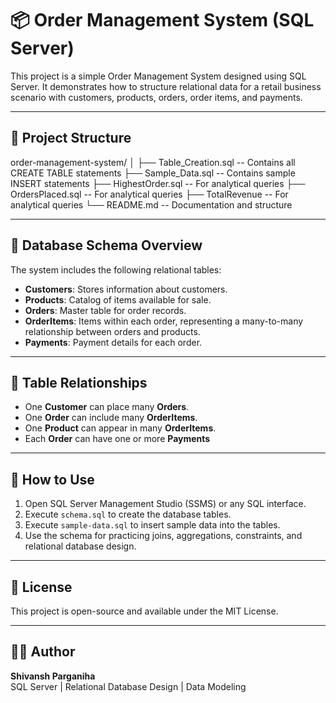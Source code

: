 # 📦 Order Management System (SQL Server)

This project is a simple Order Management System designed using SQL Server. It demonstrates how to structure relational data for a retail business scenario with customers, products, orders, order items, and payments.

---

## 📁 Project Structure

order-management-system/
│
├── Table_Creation.sql -- Contains all CREATE TABLE statements
├── Sample_Data.sql -- Contains sample INSERT statements
├── HighestOrder.sql -- For analytical queries
├── OrdersPlaced.sql -- For analytical queries
├── TotalRevenue -- For analytical queries
└── README.md -- Documentation and structure

---

## 🧱 Database Schema Overview

The system includes the following relational tables:

- **Customers**: Stores information about customers.
- **Products**: Catalog of items available for sale.
- **Orders**: Master table for order records.
- **OrderItems**: Items within each order, representing a many-to-many relationship between orders and products.
- **Payments**: Payment details for each order.

---

## 🔗 Table Relationships

- One **Customer** can place many **Orders**.
- One **Order** can include many **OrderItems**.
- One **Product** can appear in many **OrderItems**.
- Each **Order** can have one or more **Payments** 

---


## 📌 How to Use

1. Open SQL Server Management Studio (SSMS) or any SQL interface.
2. Execute `schema.sql` to create the database tables.
3. Execute `sample-data.sql` to insert sample data into the tables.
4. Use the schema for practicing joins, aggregations, constraints, and relational database design.

---

## 📜 License

This project is open-source and available under the MIT License.

---

## 🙋‍♂️ Author

**Shivansh Parganiha**  
SQL Server | Relational Database Design | Data Modeling
